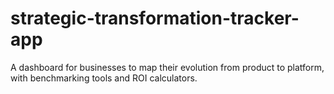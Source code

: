 # strategic-transformation-tracker-app
A dashboard for businesses to map their evolution from product to platform, with benchmarking tools and ROI calculators.
